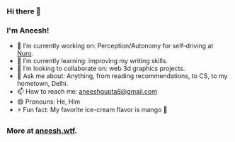 ### Hi there 👋
### I'm Aneesh!

- 🔭 I’m currently working on: Perception/Autonomy for self-driving at [Nuro](https://www.nuro.ai/).
- 🌱 I’m currently learning: improving my writing skills. 
- 👯 I’m looking to collaborate on: web 3d graphics projects.
- 💬 Ask me about: Anything, from reading recommendations, to CS, to my hometown, Delhi.
- 📫 How to reach me: [aneeshgupta8@gmail.com](mailto:aneeshgupta8@gmail.com)
- 😄 Pronouns: He, Him
- ⚡ Fun fact: My favorite ice-cream flavor is mango 🥭

### More at [aneesh.wtf](https://aneesh.wtf/).
